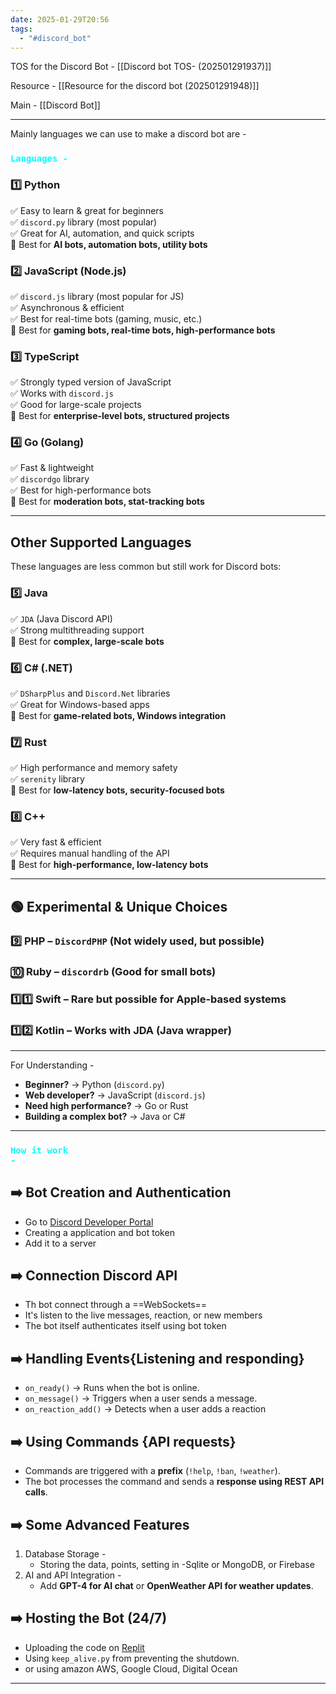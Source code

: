 ```yaml
---
date: 2025-01-29T20:56
tags:
  - "#discord_bot"
---
```

TOS for the Discord Bot  - [[Discord bot TOS- (202501291937)]]

Resource - [[Resource for the discord bot (202501291948)]]

Main - [[Discord Bot]]

---
Mainly languages we can use to make a discord bot are -
### <code style = "color:cyan">Languages -</code>
### 1️⃣ **Python** 

✅ Easy to learn & great for beginners  
✅ `discord.py` library (most popular)  
✅ Great for AI, automation, and quick scripts  
🚀 Best for **AI bots, automation bots, utility bots**

### 2️⃣ **JavaScript (Node.js)** 

✅ `discord.js` library (most popular for JS)  
✅ Asynchronous & efficient  
✅ Best for real-time bots (gaming, music, etc.)  
🚀 Best for **gaming bots, real-time bots, high-performance bots**

### 3️⃣ **TypeScript** 

✅ Strongly typed version of JavaScript  
✅ Works with `discord.js`  
✅ Good for large-scale projects  
🚀 Best for **enterprise-level bots, structured projects**

### 4️⃣ **Go (Golang)** 

✅ Fast & lightweight  
✅ `discordgo` library  
✅ Best for high-performance bots  
🚀 Best for **moderation bots, stat-tracking bots**

---

## **Other Supported Languages**

These languages are less common but still work for Discord bots:

### 5️⃣ **Java** 

✅ `JDA` (Java Discord API)  
✅ Strong multithreading support  
🚀 Best for **complex, large-scale bots**

### 6️⃣ **C# (.NET)** 

✅ `DSharpPlus` and `Discord.Net` libraries  
✅ Great for Windows-based apps  
🚀 Best for **game-related bots, Windows integration**

### 7️⃣ **Rust** 

✅ High performance and memory safety  
✅ `serenity` library  
🚀 Best for **low-latency bots, security-focused bots**

### 8️⃣ **C++** 

✅ Very fast & efficient  
✅ Requires manual handling of the API  
🚀 Best for **high-performance, low-latency bots**

---

## **🟢 Experimental & Unique Choices**

### 9️⃣ **PHP** – `DiscordPHP` (Not widely used, but possible)

### 🔟 **Ruby** – `discordrb` (Good for small bots)

### 1️⃣1️⃣ **Swift** – Rare but possible for Apple-based systems

### 1️⃣2️⃣ **Kotlin** – Works with JDA (Java wrapper)

---

For Understanding - 

- **Beginner?** → Python (`discord.py`)
- **Web developer?** → JavaScript (`discord.js`)
- **Need high performance?** → Go or Rust
- **Building a complex bot?** → Java or C#

---

### <code style = "color:cyan">How it work -</code>

## ➡️ Bot Creation and Authentication

   - Go to  [Discord Developer Portal](https://discord.com/developers/applications)
   - Creating a application and bot token
   - Add it to a server

## ➡️ Connection Discord API

   - Th bot connect through a ==WebSockets==
   - It's listen to the live messages, reaction, or new members
   - The bot itself authenticates itself using bot token 

## ➡️ Handling Events{Listening and responding}

- `on_ready()` → Runs when the bot is online.
- `on_message()` → Triggers when a user sends a message.
- `on_reaction_add()` → Detects when a user adds a reaction

## ➡️ Using Commands {API requests}

- Commands are triggered with a **prefix** (`!help`, `!ban`, `!weather`).
- The bot processes the command and sends a **response using REST API calls**.

## ➡️ Some Advanced Features

  1. Database Storage -
     - Storing the data, points, setting in -Sqlite or MongoDB, or Firebase
  2. AI and API Integration -
     - Add **GPT-4 for AI chat** or **OpenWeather API for weather updates**.
   

## ➡️ Hosting the Bot (24/7)

   - Uploading the code on [Replit](https://replit.com) 
   - Using `keep_alive.py` from preventing the shutdown.
   - or using amazon AWS, Google Cloud, Digital Ocean

---

